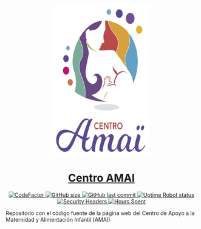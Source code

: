 <p align="center">
  <img src="https://github.com/figonzal1/centroamai.cl/blob/main/images/amai_logo.jpg?raw=true" style="display: block;margin-left: auto;margin-right: auto;width: 50%" height="400px">
</p>

<h1 align="center"><a href="https://centroamai.cl">Centro AMAI</a></h1>

<p align="center">
  
  <a href="https://www.codefactor.io/repository/github/figonzal1/centroamai.cl">
    <img src="https://www.codefactor.io/repository/github/figonzal1/centroamai.cl/badge" alt="CodeFactor" />
  </a>
  
  <a href="https://img.shields.io/github/repo-size/figonzal1/centroamai.cl">
    <img alt="GitHub size" src="https://img.shields.io/github/repo-size/figonzal1/centroamai.cl">
  </a>
  
  <a href="https://img.shields.io/github/last-commit/figonzal1/centroamai.cl?color=yellow">
    <img alt="GitHub last commit" src="https://img.shields.io/github/last-commit/figonzal1/centroamai.cl?color=yellow">
  </a>
  
  <a href="https://img.shields.io/uptimerobot/status/m785552708-deaa061db015f26ff6b47b72?label=website%20status">
    <img alt="Uptime Robot status" src="https://img.shields.io/uptimerobot/status/m785552708-deaa061db015f26ff6b47b72?label=website%20status">
  
  <a href="https://securityheaders.com/?q=centroamai.cl&hide=on&followRedirects=on">
  <img alt="Security Headers" src="https://img.shields.io/security-headers?url=https%3A%2F%2Fcentroamai.cl">
  </a>
  
  <a href="https://img.shields.io/badge/HH-17.69%20[hr]-blueviolet" alt="Hours Spent">
  <img alt="Hours Spent" src="https://img.shields.io/badge/HH-17.69%20[hr]-blueviolet">
  </a>
</p>

Repositorio con el código fuente de la página web del Centro de Apoyo a la Maternidad y Alimentación Infantil (AMAI)
